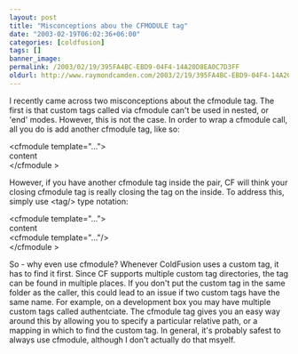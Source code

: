 ```yaml
---
layout: post
title: "Misconceptions abou the CFMODULE tag"
date: "2003-02-19T06:02:36+06:00"
categories: [coldfusion]
tags: []
banner_image: 
permalink: /2003/02/19/395FA4BC-EBD9-04F4-14A20D8EA0C7D3FF
oldurl: http://www.raymondcamden.com/2003/2/19/395FA4BC-EBD9-04F4-14A20D8EA0C7D3FF
---
```


I recently came across two misconceptions about the cfmodule tag. The first is that custom tags called via cfmodule can't be used in nested, or 'end' modes. However, this is not the case. In order to wrap a cfmodule call, all you do is add another cfmodule tag, like so:

&lt;cfmodule template="..."&gt;<br>
content<br>
&lt;/cfmodule &gt;

However, if you have another cfmodule tag inside the pair, CF will think your closing cfmodule tag is really closing the tag on the inside. To address this, simply use &lt;tag/&gt; type notation:

&lt;cfmodule template="..."&gt;<br>
content<br>
&lt;cfmodule template="..."/&gt;<br>
&lt;/cfmodule &gt;

So - why even use cfmodule? Whenever ColdFusion uses a custom tag, it has to find it first. Since CF supports multiple custom tag directories, the tag can be found in multiple places. If you don't put the custom tag in the same folder as the caller, this could lead to an issue if two custom tags have the same name. For example, on a development box you may have multiple custom tags called authentciate. The cfmodule tag gives you an easy way around this by allowing you to specify a particular relative path, or a mapping in which to find the custom tag. In general, it's probably safest to always use cfmodule, although I don't actually do that msyelf.